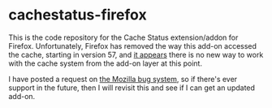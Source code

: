 cachestatus-firefox
===================

This is the code repository for the Cache Status extension/addon for Firefox. Unfortunately, Firefox has removed the way this add-on accessed the cache, starting in version 57, and [it appears](https://discourse.mozilla.org/t/updating-my-add-on-is-this-even-possible-now/25204) there is no new way to work with the cache system from the add-on layer at this point.

I have posted a request on [the Mozilla bug system](https://bugzilla.mozilla.org/show_bug.cgi?id=1439563), so if there's ever support in the future, then I will revisit this and see if I can get an updated add-on.
